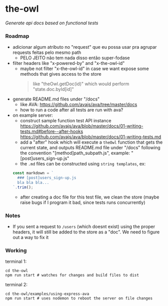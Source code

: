 # the-owl

_Generate api docs based on functional tests_

### Roadmap

<!-- * construct a small server under "/bin" as proof of concept -->
<!-- * clever way to grab test name -->
<!-- * maybe skip getting the test name and focus on turning the solution agnostic to "axios" -->
<!-- * on backend, use headers as tracking resource (turning it agnostic to axios) -->
<!-- * save request information on a - redux shape - state tree (looks interesting) -->
<!-- * fix: responseMiddleware is not fired when response ends up with 500 -->
  <!-- * https://github.com/richardschneider/express-mung/blob/master/test/json.js#L63 -->
* adicionar algum atributo no "request" que eu possa usar pra agrupar requests feitas pelo mesmo path
  * PELO JEITO não tem nada disso então super-fodase
* filter headers like "x-powered-by" and "x-the-owl-id"
  * maybe not filter "x-the-owl-id" in case we want expose some methods that gives access to the store
    > like "theOwl.getDoc(id)" which would perform "state.doc.byId[id]"
* generate README.md files under "/docs"
  * like AVA: https://github.com/avajs/ava/tree/master/docs
  * how to run a code after all tests are run with ava?
* on example server:
  * construct sample function test API instance
  https://github.com/avajs/ava/blob/master/docs/01-writing-tests.md#before--after-hooks
  https://github.com/avajs/ava/blob/master/docs/01-writing-tests.md
  * add a "after" hook which will execute a `theOwl` function that gets the current state, and outputs README.md file under "/docs"
  following the convention "[method]path_subpath.js", example: "[post]users_sign-up.js"
  * the `.md` files can be constructed using `string templates`, ex:
  ```js
  const markdown = `
    ### [post]users_sign-up.js
    bla bla bla...
  `.trim();
  ```
  * after creating a doc file for this test file, we clean the store (maybe raise bugs if I program it bad, since tests runs concurrently)

### Notes

* If you sent a request to `/users` (which doesnt exist) using the proper headers, it will still be added to the store as a "doc". We need to figure out a way to fix it

### Working

terminal 1:
```
cd the-owl
npm run start # watches for changes and build files to dist
```

terminal 2:
```
cd the-owl/examples/using-express-ava
npm run start # uses nodemon to reboot the server on file changes
```
